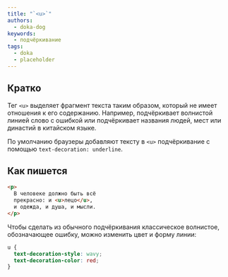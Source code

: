 ```yaml
---
title: "`<u>`"
authors:
  - doka-dog
keywords:
  - подчёркивание
tags:
  - doka
  - placeholder
---
```


## Кратко

Тег `<u>` выделяет фрагмент текста таким образом, который не имеет отношения к его содержанию. Например, подчёркивает волнистой линией слово с ошибкой или подчёркивает названия людей, мест или династий в китайском языке.

По умолчанию браузеры добавляют тексту в `<u>` подчёркивание с помощью `text-decoration: underline`.

## Как пишется

```html
<p>
  В человеке должно быть всё
  прекрасно: и <u>лецо</u>,
  и одежда, и душа, и мысли.
</p>
```

Чтобы сделать из обычного подчёркивания классическое волнистое, обозначающее ошибку, можно изменить цвет и форму линии:

```css
u {
  text-decoration-style: wavy;
  text-decoration-color: red;
}
```
